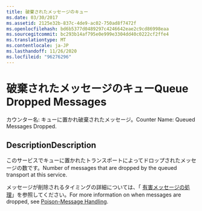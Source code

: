 ```yaml
---
title: 破棄されたメッセージのキュー
ms.date: 03/30/2017
ms.assetid: 2125e32b-837c-4de9-ac02-750ad8f7472f
ms.openlocfilehash: bd6b5377d0489297c4246642eae2c9cd86998eaa
ms.sourcegitcommit: bc293b14af795e0e999e3304dd40c0222cf2ffe4
ms.translationtype: MT
ms.contentlocale: ja-JP
ms.lasthandoff: 11/26/2020
ms.locfileid: "96276296"
---
```

# <a name="queue-dropped-messages"></a><span data-ttu-id="188cf-102">破棄されたメッセージのキュー</span><span class="sxs-lookup"><span data-stu-id="188cf-102">Queue Dropped Messages</span></span>

<span data-ttu-id="188cf-103">カウンター名: キューに置かれ破棄されたメッセージ。</span><span class="sxs-lookup"><span data-stu-id="188cf-103">Counter Name: Queued Messages Dropped.</span></span>  
  
## <a name="description"></a><span data-ttu-id="188cf-104">Description</span><span class="sxs-lookup"><span data-stu-id="188cf-104">Description</span></span>  

 <span data-ttu-id="188cf-105">このサービスでキューに置かれたトランスポートによってドロップされたメッセージの数です。</span><span class="sxs-lookup"><span data-stu-id="188cf-105">Number of messages that are dropped by the queued transport at this service.</span></span>  
  
 <span data-ttu-id="188cf-106">メッセージが削除されるタイミングの詳細については、「 [有害メッセージの処理](../../feature-details/poison-message-handling.md)」を参照してください。</span><span class="sxs-lookup"><span data-stu-id="188cf-106">For more information on when messages are dropped, see [Poison-Message Handling](../../feature-details/poison-message-handling.md).</span></span>
